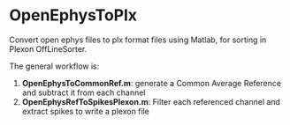# OpenEphysToPlx
Convert open ephys files to plx format files using Matlab, for sorting in Plexon OffLineSorter.

The general workflow is:
1) **OpenEphysToCommonRef.m**: generate a Common Average Reference and subtract it from each channel
2) **OpenEphysRefToSpikesPlexon.m**: Filter each referenced channel and extract spikes to write a plexon file
